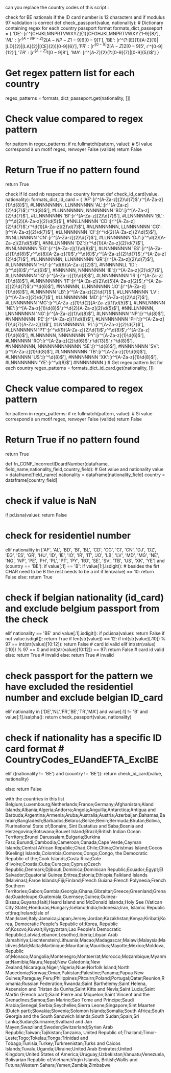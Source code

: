 can you replace the country codes of this script :

check for BE nationals if the ID card number is 12 characters and if modulus 97 validation is correct
def check_passport(value, nationality): # Dictionary containing regex for each country passport format formats_dict_passeport = { 'DE': [r'^[CHJKLMNPRTVWXYZ]{1}[CFGHJKLMNPRTVWXYZ1-9]{8}$'], 'NL': [r'^[A-NP-Z]{2}[A-NP-Z1-9]{6}[0-9]{1}$'], 'BE': [r'^(?:[E]{1}[A-Z]{1}|[LD]{2}|[LA]{2}|[CE]{2})[0-9]{6}$'], 'FR': [r'^[0-9]{2}[A-Z]{2}[0-9]{5}$', r'^[0-9]{12}$'], 'TR': [r'^[A-Z]{1}[0-9]{8}$'], 'MA': [r'^[A-Z]{2}(?:[0-9]{7}|[0-9]{5})$'] }

# Get regex pattern list for each country 
regex_patterns = formats_dict_passeport.get(nationality, [])


# Check value compared to regex pattern
for pattern in regex_patterns:
    if re.fullmatch(pattern, value):
        # Si value correspond à un motif regex, renvoyer False (valide)
        return False

# Return True if no pattern found
return True

check if Id card nb respects the country format
def check_id_card(value, nationality): formats_dict_id_card = { 'AF':[r'^[A-Za-z]{2}\d{7}$',r'^[A-Za-z]{1}\d{8}$'], #LNNNNNNNN, LLNNNNNNN 'AL':[r'^[A-Za-z]{2}\d{7}$',r'^\d{8}$'], #LLNNNNNNN, NNNNNNNN 'BD':[r'^[A-Za-z]{2}\d{7}$'], #LLNNNNNNN 'BI':[r'^[A-Za-z]{2}\d{7}$'], #LLNNNNNNN 'BL':[r'^\d{2}[A-Za-z]{2}\d{5}$'], #NNLLNNNNN 'CD':[r'^[A-Za-z]{2}\d{7}$',r'^\d{1}[A-Za-z]{2}\d{7}$'], #NLNNNNNNN, LLNNNNNNN 'CG':[r'^[A-Za-z]{2}\d{7}$'], #LLNNNNNNN 'CI':[r'^\d{2}[A-Za-z]{2}\d{5}$'], #NNLLNNNNN 'CN':[r'^[A-Za-z]{2}\d{7}$'], #LLNNNNNNN 'DJ':[r'^\d{2}[A-Za-z]{2}\d{5}$'], #NNLLNNNNN 'DZ':[r'^\d{1}[A-Za-z]{2}\d{7}$'], #NNLNNNNNN 'EG':[r'^[A-Za-z]{1}\d{8}$'], #LNNNNNNNN 'ES':[r'^[A-Za-z]{1}\d{8}$',r'^\d{8}[A-Za-z]{1}$',r'^\d{6}$',r'^[A-Za-z]{2}\d{7}$',r'^[A-Za-z]{2}\d{7}$'], #LLNNNNNNN, LLNNNNNNN 'GR':[r'^[A-Za-z]{2}\d{7}$'], #LLNNNNNNN 'HU':[r'^\d{6}[A-Za-z]{2}$'], #NNNNNNLL 'ID':[r'^\d{8}$',r'^\d{6}$'], #NNNNNN, NNNNNNNN 'IE':[r'^[A-Za-z]{2}\d{7}$'], #LLNNNNNNN 'IQ':[r'^[A-Za-z]{1}\d{8}$'], #LNNNNNNNN 'IR':[r'^[A-Za-z]{1}\d{8}$'], #LNNNNNNNN 'IT':[r'^[A-Za-z]{2}\d{5}[A-Za-z]{2}$',r'^[A-Za-z]{2}\d{7}$',r'^\d{6}$'], #NNNNNN, LLNNNNNNN 'JO':[r'^[A-Za-z]{1}\d{6}$'], #LNNNNNN 'LB':[r'^[A-Za-z]{2}\d{7}$'], #LLNNNNNNN 'LV':[r'^[A-Za-z]{2}\d{7}$'], #LLNNNNNNN 'MD':[r'^[A-Za-z]{2}\d{7}$'], #LLNNNNNNN 'MG':[r'^[A-Za-z]{1}\d{2}[A-Za-z]{1}\d{5}$'], #LNNLNNNNN 'NE':[r'^[A-Za-z]{1}\d{8}$',r'^\d{2}[A-Za-z]{2}\d{5}$'], #NNLLNNNNN, LNNNNNNNN 'NG':[r'^[A-Za-z]{1}\d{8}$'], #LNNNNNNNN 'NP':[r'^\d{8}$'], #NNNNNNNN 'PE':[r'^[A-Za-z]{1}\d{8}$'], #LNNNNNNNN 'PH':[r'^[A-Za-z]{1}\d{7}[A-Za-z]{1}$'], #LNNNNNNNL 'PL':[r'^[A-Za-z]{2}\d{7}$'], #LLNNNNNNN 'PT':[r'^\d{9}[A-Za-z]{2}\d{1}$',r'^\d{8}$',r'^[A-Za-z]{1}\d{6}$'], #LNNNNNN, NNNNNNNN 'PY':[r'^[A-Za-z]{1}\d{6}$'], #LNNNNNN 'RO':[r'^[A-Za-z]{2}\d{6}$',r'\d{13}$',r'^\d{8}$'], #NNNNNNNN, NNNNNNNNNNNNN 'SE':[r'^\d{8}$'], #NNNNNNNN 'SV':[r'^[A-Za-z]{1}\d{8}$'], #LNNNNNNNN 'TB':[r'^[A-Za-z]{1}\d{6}$'], #LNNNNNN 'US':[r'^\d{8}$'], #NNNNNNNN 'XK':[r'^[A-Za-z]{1}\d{8}$'], #LNNNNNNNN 'YE':[r'^\d{8}$'] #NNNNNNNN } # Get regex pattern list for each country regex_patterns = formats_dict_id_card.get(nationality, [])

# Check value compared to regex pattern
for pattern in regex_patterns:
    if re.fullmatch(pattern, value):
        # Si value correspond à un motif regex, renvoyer False (valide)
        return False

# Return True if no pattern found
return True

def fn_CONF_IncorrectIDcardNumber(dataframe, field_name,nationality_field,country_field): # Get value and nationality value = dataframe[field_name] nationality = dataframe[nationality_field] country = dataframe[country_field]

# check if value is NaN
if pd.isna(value):
    return False

# check for residentiel number
elif nationality in ['AF', 'AL', 'BD', 'BI', 'BL', 'CD', 'CG', 'CI', 'CN', 'DJ', 'DZ', 'EG', 'ES', 'GR', 'HU', 'ID', 'IE', 'IO', 'IR', 'IT', 'JO', 'LB', 'LV', 'MD', 'MG', 'NE', 'NG', 'NP', 'PE', 'PH', 'PL', 'PT', 'PY', 'RO', 'SE', 'SV', 'TB', 'US', 'XK', 'YE'] and (country == 'BE'):
    if value[:1] == 'B':
        if value[1:].isdigit(): # besides the firt CHAR need to be B the rest needs to be a int
            if len(value) == 10:
                return False
            else:
                return True

# check if belgian nationality (id_card) and exclude belgium passport from the check  
elif nationality == 'BE' and value[:1].isdigit():
    if pd.isna(value):
        return False
    if not value.isdigit():
        return True
    if  len(str(value)) == 12:
        if  int(str(value)[:10]) % 97 ==  int(str(value)[10:12]):
                    return False # card id valid
        elif int(str(value)[:10]) % 97 == 0 and int(str(value)[10:12]) == 97:
                    return False # card id valid
        else: return True # invalid
    else:
        return True  # invalid  
  
# check passport for the pattern we have excluded the residentiel number and exclude belgian ID_card
elif nationality in ['DE','NL','FR','BE','TR','MA'] and value[:1] != 'B' and value[:1].isalpha():
    return check_passport(value, nationality)

# check if nationality has a specific ID card format # CountryCodes_EUandEFTA_ExclBE
elif ((nationality != 'BE') and (country != 'BE')):
    return check_id_card(value, nationality)

else:
    return False

with the countries in this list Belgium;Luxembourg;Netherlands;France;Germany;Afghanistan;Aland Islands;Albania;Algeria;Andorra;Angola;Anguilla;Antarctica;Antigua and Barbuda;Argentina;Armenia;Aruba;Australia;Austria;Azerbaijan;Bahamas;Bahrain;Bangladesh;Barbados;Belarus;Belize;Benin;Bermuda;Bhutan;Bolivia, Plurinational State of;Bonaire, Sint Eustatius and Saba;Bosnia and Herzegovina;Botswana;Bouvet Island;Brazil;British Indian Ocean Territory;Brunei Darussalam;Bulgaria;Burkina Faso;Burundi;Cambodia;Cameroon;Canada;Cape Verde;Cayman Islands;Central African Republic;Chad;Chile;China;Christmas Island;Cocos (Keeling) Islands;Colombia;Comoros;Congo;Congo, the Democratic Republic of the;Cook Islands;Costa Rica;Cote d'Ivoire;Croatia;Cuba;Curaçao;Cyprus;Czech Republic;Denmark;Djibouti;Dominica;Dominican Republic;Ecuador;Egypt;El Salvador;Equatorial Guinea;Eritrea;Estonia;Ethiopia;Falkland Islands (Malvinas);Faroe Islands;Fiji;Finland;French Guiana;French Polynesia;French Southern Territories;Gabon;Gambia;Georgia;Ghana;Gibraltar;Greece;Greenland;Grenada;Guadeloupe;Guatemala;Guernsey;Guinea;Guinea-Bissau;Guyana;Haiti;Heard Island and McDonald Islands;Holy See (Vatican City State);Honduras;Hungary;Iceland;India;Indonesia;Iran, Islamic Republic of;Iraq;Ireland;Isle of Man;Israel;Italy;Jamaica;Japan;Jersey;Jordan;Kazakhstan;Kenya;Kiribati;Korea, Democratic People's Republic of;Korea, Republic of;Kosovo;Kuwait;Kyrgyzstan;Lao People's Democratic Republic;Latvia;Lebanon;Lesotho;Liberia;Libyan Arab Jamahiriya;Liechtenstein;Lithuania;Macao;Madagascar;Malawi;Malaysia;Maldives;Mali;Malta;Martinique;Mauritania;Mauritius;Mayotte;Mexico;Moldova, Republic of;Monaco;Mongolia;Montenegro;Montserrat;Morocco;Mozambique;Myanmar;Namibia;Nauru;Nepal;New Caledonia;New Zealand;Nicaragua;Niger;Nigeria;Niue;Norfolk Island;North Macedonia;Norway;Oman;Pakistan;Palestine;Panama;Papua New Guinea;Paraguay;Peru;Philippines;Pitcairn;Poland;Portugal;Qatar;Reunion;Romania;Russian Federation;Rwanda;Saint Barthélemy;Saint Helena, Ascension and Tristan da Cunha;Saint Kitts and Nevis;Saint Lucia;Saint Martin (French part);Saint Pierre and Miquelon;Saint Vincent and the Grenadines;Samoa;San Marino;Sao Tome and Principe;Saudi Arabia;Senegal;Serbia;Seychelles;Sierra Leone;Singapore;Sint Maarten (Dutch part);Slovakia;Slovenia;Solomon Islands;Somalia;South Africa;South Georgia and the South Sandwich Islands;South Sudan;Spain;Sri Lanka;Sudan;Suriname;Svalbard and Jan Mayen;Swaziland;Sweden;Switzerland;Syrian Arab Republic;Taiwan;Tajikistan;Tanzania, United Republic of;Thailand;Timor-Leste;Togo;Tokelau;Tonga;Trinidad and Tobago;Tunisia;Turkey;Turkmenistan;Turks and Caicos Islands;Tuvalu;Uganda;Ukraine;United Arab Emirates;United Kingdom;United States of America;Uruguay;Uzbekistan;Vanuatu;Venezuela, Bolivarian Republic of;Vietnam;Virgin Islands, British;Wallis and Futuna;Western Sahara;Yemen;Zambia;Zimbabwe
